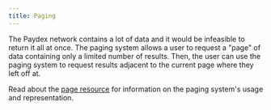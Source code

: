 ```yaml
---
title: Paging
---
```


The Paydex network contains a lot of data and it would be infeasible to return it all at once. The paging system allows
a user to request a "page" of data containing only a limited number of results. Then, the user can use the paging system
to request results adjacent to the current page where they left off at.

Read about the [page resource](../reference/resources/page.md) for information on the paging system's usage and representation.


